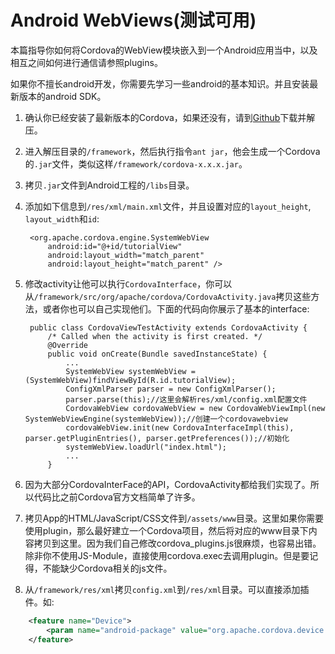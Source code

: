 # Android WebViews(测试可用)

本篇指导你如何将Cordova的WebView模块嵌入到一个Android应用当中，以及相互之间如何进行通信请参照plugins。

如果你不擅长android开发，你需要先学习一些android的基本知识。并且安装最新版本的android SDK。

1. 确认你已经安装了最新版本的Cordova，如果还没有，请到[Github](https://github.com/apache/cordova-android)下载并解压。

2. 进入解压目录的`/framework`，然后执行指令`ant jar`，他会生成一个Cordova的`.jar`文件，类似这样`/framework/cordova-x.x.x.jar`。

3. 拷贝`.jar`文件到Android工程的`/libs`目录。

4. 添加如下信息到`/res/xml/main.xml`文件，并且设置对应的`layout_height`, `layout_width`和`id`:

        <org.apache.cordova.engine.SystemWebView
            android:id="@+id/tutorialView"
            android:layout_width="match_parent"
            android:layout_height="match_parent" />

5. 修改activity让他可以执行`CordovaInterface`，你可以从`/framework/src/org/apache/cordova/CordovaActivity.java`拷贝这些方法，或者你也可以自己实现他们。下面的代码向你展示了基本的interface:

        public class CordovaViewTestActivity extends CordovaActivity {
            /* Called when the activity is first created. */
            @Override
            public void onCreate(Bundle savedInstanceState) {
                ...
                SystemWebView systemWebView = (SystemWebView)findViewById(R.id.tutorialView);  
                ConfigXmlParser parser = new ConfigXmlParser();  
                parser.parse(this);//这里会解析res/xml/config.xml配置文件  
                CordovaWebView cordovaWebView = new CordovaWebViewImpl(new SystemWebViewEngine(systemWebView));//创建一个cordovawebview  
                cordovaWebView.init(new CordovaInterfaceImpl(this), parser.getPluginEntries(), parser.getPreferences());//初始化  
                systemWebView.loadUrl("index.html");  
                ...
            }

6. 因为大部分CordovaInterFace的API，CordovaActivity都给我们实现了。所以代码比之前Cordova官方文档简单了许多。
 
7. 拷贝App的HTML/JavaScript/CSS文件到`/assets/www`目录。这里如果你需要使用plugin，那么最好建立一个Cordova项目，然后将对应的www目录下内容拷贝到这里。因为我们自己修改cordova_plugins.js很麻烦，也容易出错。除非你不使用JS-Module，直接使用cordova.exec去调用plugin。但是要记得，不能缺少Cordova相关的js文件。

8. 从`/framework/res/xml`拷贝`config.xml`到`/res/xml`目录。可以直接添加插件。如:
```xml
    <feature name="Device">
        <param name="android-package" value="org.apache.cordova.device.Device" />
    </feature>
```

